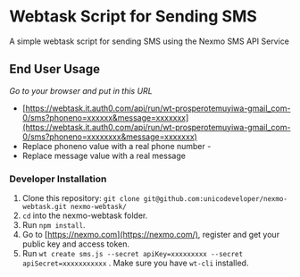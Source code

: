 # Webtask Script for Sending SMS

A simple webtask script for sending SMS using the Nexmo SMS API Service

## End User Usage

*Go to your browser and put in this URL*
- [https://webtask.it.auth0.com/api/run/wt-prosperotemuyiwa-gmail_com-0/sms?phoneno=xxxxxx&message=xxxxxxx](https://webtask.it.auth0.com/api/run/wt-prosperotemuyiwa-gmail_com-0/sms?phoneno=xxxxxxxx&message=xxxxxxx)
- Replace phoneno value with a real phone number -
- Replace message value with a real message

### Developer Installation

1. Clone this repository: `git clone git@github.com:unicodeveloper/nexmo-webtask.git nexmo-webtask/`
2. `cd` into the nexmo-webtask folder.
3. Run `npm install`.
4. Go to [https://nexmo.com](https://nexmo.com/), register and get your public key and access token.
5. Run `wt create sms.js --secret apiKey=xxxxxxxxx --secret apiSecret=xxxxxxxxxxx` . Make sure you have `wt-cli` installed.

